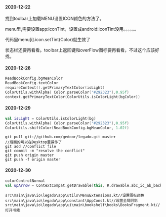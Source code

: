 #### 2020-12-22
找到toolbar上加载MENU设置ICON颜色的方法了。

menu里,需要设置app:iconTint，设置成android:iconTint没用。。。。。。

代码里menu[i].icon.setTint(Color)就生效了

状态栏还要再看看。toolbar上返回键和overFlow图标要再看看，不过这个应该好找。

#### 2020-12-28
```kotlin
ReadBookConfig.bgMeanColor
ReadBookConfig.textColor
requireContext().getPrimaryTextColor(isLight)
ColorUtils.withAlpha( Color.parseColor("#292323"),0.95f)
context.getPrimaryTextColor(ColorUtils.isColorLight(bgColor))
```
#### 2020-12-29
```kotlin
val isLight = ColorUtils.isColorLight(bg)
ColorUtils.withAlpha( Color.parseColor("#292323"),0.95f)
ColorUtils.shiftColor(ReadBookConfig.bgMeanColor, 1.02f)

```

```
git pull git://github.com/gedoor/legado.git master
//后面的可以在Desktop里操作了
git add //conflict file
git commit -m "resolve the conflict"
git push origin master
git push -f origin master
```
#### 2020-12-30
```kotlin
colorControlNormal
val upArrow = ContextCompat.getDrawable(this, R.drawable.abc_ic_ab_back_material)
```
```
src\main\java\io\legado\app\utils\MenuExtensions.kt//设置图标颜色
src\main\java\io\legado\app\constant\AppConst.kt//设置全局阴影
src\main\java\io\legado\app\ui\main\bookshelf\books\BooksFragment.kt//打开书籍
```
